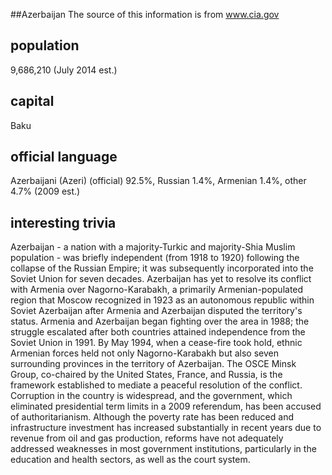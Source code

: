##Azerbaijan
The source of this information is from www.cia.gov

## population
9,686,210 (July 2014 est.)

## capital
Baku
 
## official language
Azerbaijani (Azeri) (official) 92.5%, Russian 1.4%, Armenian 1.4%, other 4.7% (2009 est.)

## interesting trivia
Azerbaijan - a nation with a majority-Turkic and majority-Shia Muslim population - was briefly independent (from 1918 to 1920) following the collapse of the Russian Empire; it was subsequently incorporated into the Soviet Union for seven decades. Azerbaijan has yet to resolve its conflict with Armenia over Nagorno-Karabakh, a primarily Armenian-populated region that Moscow recognized in 1923 as an autonomous republic within Soviet Azerbaijan after Armenia and Azerbaijan disputed the territory's status. Armenia and Azerbaijan began fighting over the area in 1988; the struggle escalated after both countries attained independence from the Soviet Union in 1991. By May 1994, when a cease-fire took hold, ethnic Armenian forces held not only Nagorno-Karabakh but also seven surrounding provinces in the territory of Azerbaijan. The OSCE Minsk Group, co-chaired by the United States, France, and Russia, is the framework established to mediate a peaceful resolution of the conflict. Corruption in the country is widespread, and the government, which eliminated presidential term limits in a 2009 referendum, has been accused of authoritarianism. Although the poverty rate has been reduced and infrastructure investment has increased substantially in recent years due to revenue from oil and gas production, reforms have not adequately addressed weaknesses in most government institutions, particularly in the education and health sectors, as well as the court system.


